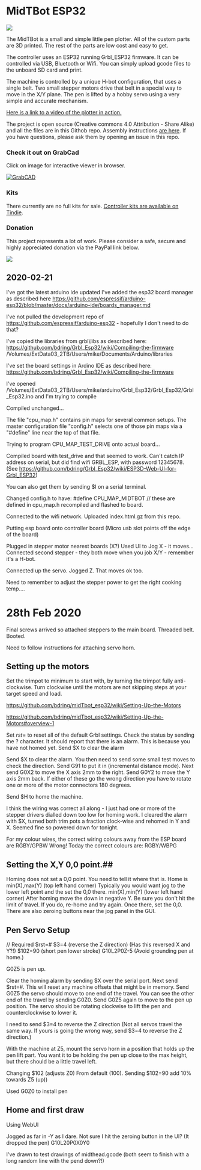 # MidTBot ESP32

![](https://github.com/bdring/midTbot_esp32/blob/master/Docs/images/20190721_092227.jpg)

The MidTBot is a small and simple little pen plotter. All of the custom parts are 3D printed. The rest of the parts are low cost and easy to get.

The controller uses an ESP32 running Grbl_ESP32 firmware. It can be controlled via USB, Bluetooth or Wifi. You can simply upload gcode files to the unboard SD card and print.


The machine is controlled by a unique H-bot configuration, that uses a single belt. Two small stepper motors drive that belt in a special way to move in the X/Y plane. The pen is lifted by a hobby servo using a very simple and accurate mechanism.

[Here is a link to a video of the plotter in action.](https://www.youtube.com/watch?v=jiwWCrCfXrY)

The project is open source (Creative commons 4.0 Attribution - Share Alike) and all the files are in this Githob repo. Assembly instructions [are here](https://github.com/bdring/midTbot_esp32/wiki/Assembly-Instructions). If you have questions, please ask them by opening an issue in this repo.

### Check it out on GrabCad

Click on image for interactive viewer in browser.

[![GrabCAD](https://github.com/bdring/midTbot_esp32/blob/master/Docs/images/grabcad_model.png)](https://workbench.grabcad.com/workbench/projects/gcj3zJAQexD3ve_8KkwymatyKXhCWnRs8TB5U1ojGxl3s4#/space/gcP-lh4vchvUQ6FbfQFYGKVWLmIdnV8aq2IyxzoECw8woR/link/1918044)

### Kits

There currently are no full kits for sale. [Controller kits are available on Tindie](https://www.tindie.com/products/33366583/midtbot-esp32-v1-controller-kit/).

### Donation

This project represents a lot of work. Please consider a safe, secure and highly appreciated donation via the PayPal link below.

[![](https://www.paypalobjects.com/en_US/i/btn/btn_donateCC_LG.gif)](https://www.paypal.com/cgi-bin/webscr?cmd=_s-xclick&hosted_button_id=TKNJ9Z775VXB2)

## 2020-02-21 ##

I've got the latest arduino ide updated
I've added the esp32 board manager as described here https://github.com/espressif/arduino-esp32/blob/master/docs/arduino-ide/boards_manager.md

I've not pulled the development repo of https://github.com/espressif/arduino-esp32 - hopefully I don't need to do that?

I've copied the libraries from grbl\libs as described here: https://github.com/bdring/Grbl_Esp32/wiki/Compiling-the-firmware
/Volumes/ExtData03_2TB/Users/mike/Documents/Arduino/libraries

I've set the board settings in Ardino IDE as described here: https://github.com/bdring/Grbl_Esp32/wiki/Compiling-the-firmware

I've opened /Volumes/ExtData03_2TB/Users/mike/arduino/Grbl_Esp32/Grbl_Esp32/Grbl_Esp32.ino and I'm  trying to compile

Compiled unchanged...

The file "cpu_map.h" contains pin maps for several common setups. The master configuration file "config.h" selects one of those pin maps via a "#define" line near the top of that file.

Trying to program CPU_MAP_TEST_DRIVE onto actual board...

Compiled board with test_drive and that seemed to work.
Can't catch IP address on serial, but did find wifi GRBL_ESP, with password 12345678.
(See https://github.com/bdring/Grbl_Esp32/wiki/ESP3D-Web-UI-for-Grbl_ESP32)

You can also get them by sending $I on a serial terminal.

Changed config.h to have:
#define CPU_MAP_MIDTBOT // these are defined in cpu_map.h
recompiled and flashed to board.

Connected to the wifi network. Uploaded index.html.gz from this repo.

Putting esp board onto controller board
(Micro usb slot points off the edge of the board)

Plugged in stepper motor nearest boards (X?) Used UI to Jog X - it moves...
Connected second stepper - they both move when you job X/Y - remember it's a H-bot.

Connected up the servo. Jogged Z. That moves ok too.

Need to remember to adjust the stepper power to get the right cooking temp....

# 28th Feb 2020 #

Final screws arrived so attached steppers to the main board.
Threaded belt. Booted.

Need to follow instructions for attaching servo horn.

## Setting up the motors ##


Set the trimpot to minimum to start with, by turning the trimpot fully anti-clockwise. Turn clockwise until the motors are not skipping steps at your target speed and load.

https://github.com/bdring/midTbot_esp32/wiki/Setting-Up-the-Motors

https://github.com/bdring/midTbot_esp32/wiki/Setting-Up-the-Motors#overview-1

Set $rst=$ to reset all of the default Grbl settings.
Check the status by sending the ? character.
It should report that there is an alarm. This is because you have not homed yet.
Send $X to clear the alarm

Send $X to clear the alarm. You then need to send some small test moves to check the direction. 
Send G91 to put it in (incremental distance mode). Next send G0X2 to move the X axis 2mm to the right. Send G0Y2 to move the Y axis 2mm back. If either of these go the wrong direction you have to rotate one or more of the motor connectors 180 degrees.


Send $H to home the machine.

I think the wiring was correct all along - I just had one or more of the stepper drivers dialled down too low for homing work.
I cleared the alarm with $X, turned both trim pots a fraction clock-wise and rehomed in Y and X. Seemed fine so powered down for tonight.

For my colour wires, the correct wiring colours away from the ESP board are RGBY/GPBW
Wrong! Today the correct colours are: RGBY/WBPG

## Setting the X,Y 0,0 point.##
Homing does not set a 0,0 point. You need to tell it where that is. 
Home is min(X),max(Y) (top left hand corner)
Typically you would want jog to the lower left point and the set the 0,0 there.
min(X),min(Y) (lower left hand corner)
After homing move the down in negative Y. Be sure you don't hit the limit of travel. If you do, re-home and try again. 
Once there, set the 0,0. There are also zeroing buttons near the jog panel in the GUI.

## Pen Servo Setup ##

// Required
$rst=#
$3=4 (reverse the Z direction) (Has this reversed X and Y?!)
$102=90 (short pen lower stroke)
G10L2P0Z-5 (Avoid grounding pen at home.)

G0Z5 is pen up.

Clear the homing alarm by sending $X over the serial port.
Next send $rst=#. This will reset any machine offsets that might be in memory.
Send G0Z5 the servo should move to one end of the travel.
You can see the other end of the travel by sending G0Z0.
Send G0Z5 again to move to the pen up position. The servo should be rotating clockwise to lift the pen and counterclockwise to lower it. 

I need to send $3=4 to reverse the Z direction
(Not all servos travel the same way. If yours is going the wrong way, send $3=4 to reverse the Z direction.)

With the machine at Z5, mount the servo horn in a position that holds up the pen lift part. You want it to be holding the pen up close to the max height, but there should be a little travel left.


Changing $102 (adjusts Z0) From default (100). Sending $102=90 add 10% towards Z5 (up))

Used G0Z0 to install pen

## Home and first draw ##
Using WebUI 

Jogged as far in -Y as I dare.
Not sure I hit the zeroing button in the UI? (It dropped the pen) 
G10L20P0X0Y0 

I've drawn to test drawings of midthead.gcode (both seem to finish with a long random line with the pend down?!)